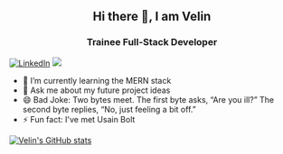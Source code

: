<h2 align="center">Hi there 👋, I am Velin</h2>

<h3 align="center">Trainee Full-Stack Developer</h3>

<a href="https://www.linkedin.com/in/velin-kalenderski-603a33b4/" target="_blank"><img src="https://img.shields.io/badge/LinkedIn-%230077B5.svg?&style=flat-square&logo=linkedin&logoColor=white" alt="LinkedIn"></a>
<a href="https://www.instagram.com/velingmb/" target="_blank"><img src="https://img.shields.io/badge/Instagram-%23E4405F.svg?&style=flat-square&logo=instagram&logoColor=whitee"></a>

- 🌱 I’m currently learning the MERN stack
- 💬 Ask me about my future project ideas
- 😄 Bad Joke: Two bytes meet.  The first byte asks, “Are you ill?” The second byte replies, “No, just feeling a bit off.”
- ⚡ Fun fact: I've met Usain Bolt 

[![Velin's GitHub stats](https://github-readme-stats.vercel.app/api?username=velink&show_icons=true)](https://github.com/velink/github-readme-stats)


